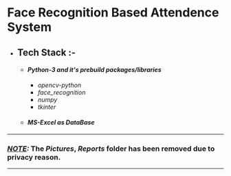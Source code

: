 # Face Recognition Based Attendence System 

- ## Tech Stack :-
    - #### ***Python-3 and it's prebuild packages/libraries***
        - *opencv-python*
        - *face_recognition*
        - *numpy*
        - *tkinter*
    - #### ***MS-Excel as DataBase***
---
### ***<u>NOTE</u>:*** The *Pictures*, *Reports* folder has been removed due to privacy reason.
---
